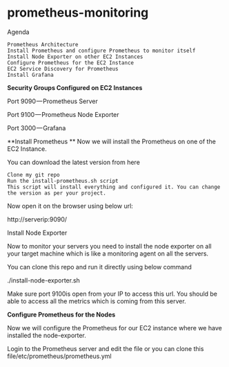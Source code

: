 # prometheus-monitoring

Agenda

    Prometheus Architecture
    Install Prometheus and configure Prometheus to monitor itself
    Install Node Exporter on other EC2 Instances
    Configure Prometheus for the EC2 Instance
    EC2 Service Discovery for Prometheus
    Install Grafana
    
**Security Groups Configured on EC2 Instances**

Port 9090 — Prometheus Server

Port 9100 — Prometheus Node Exporter

Port 3000 — Grafana

**Install Prometheus
**
Now we will install the Prometheus on one of the EC2 Instance.

You can download the latest version from here

    Clone my git repo
    Run the install-prometheus.sh script
    This script will install everything and configured it. You can change the version as per your project.
    
Now open it on the browser using below url:

http://serverip:9090/


Install Node Exporter

Now to monitor your servers you need to install the node exporter on all your target machine which is like a monitoring agent on all the servers.

You can clone this repo and run it directly using below command

./install-node-exporter.sh


Make sure port 9100is open from your IP to access this url. You should be able to access all the metrics which is coming from this server.

**Configure Prometheus for the Nodes** 

Now we will configure the Prometheus for our EC2 instance where we have installed the node-exporter.

Login to the Prometheus server and edit the file or you can clone this file/etc/prometheus/prometheus.yml 

